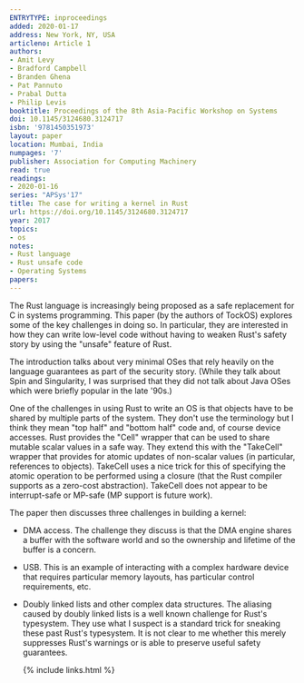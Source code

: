 ```yaml
---
ENTRYTYPE: inproceedings
added: 2020-01-17
address: New York, NY, USA
articleno: Article 1
authors:
- Amit Levy
- Bradford Campbell
- Branden Ghena
- Pat Pannuto
- Prabal Dutta
- Philip Levis
booktitle: Proceedings of the 8th Asia-Pacific Workshop on Systems
doi: 10.1145/3124680.3124717
isbn: '9781450351973'
layout: paper
location: Mumbai, India
numpages: '7'
publisher: Association for Computing Machinery
read: true
readings:
- 2020-01-16
series: "APSys'17"
title: The case for writing a kernel in Rust
url: https://doi.org/10.1145/3124680.3124717
year: 2017
topics:
- os
notes:
- Rust language
- Rust unsafe code
- Operating Systems
papers:
---
```


The Rust language is increasingly being proposed as a safe
replacement for C in systems programming.
This paper (by the authors of TockOS) explores some of the
key challenges in doing so.
In particular, they are interested in how they can write
low-level code without having to weaken Rust's
safety story by using the "unsafe" feature of Rust.

The introduction talks about very minimal OSes that
rely heavily on the language guarantees as part of
the security story.
(While they talk about Spin and Singularity, I was
surprised that they did not talk about Java OSes
which were briefly popular in the late '90s.)

One of the challenges in using Rust to write an OS is that
objects have to be shared by multiple parts of the system.
They don't use the terminology but I think they mean
"top half" and "bottom half" code and, of course
device accesses.
Rust provides the "Cell" wrapper that can be used to share
mutable scalar values in a safe way.
They extend this with the "TakeCell" wrapper that provides
for atomic updates of non-scalar values (in particular, references to objects).
TakeCell uses a nice trick for this of specifying the atomic
operation to be performed using a closure (that the Rust
compiler supports as a zero-cost abstraction). 
TakeCell does not appear to be interrupt-safe or MP-safe (MP
support is future work).

The paper then discusses three challenges in building a kernel:

- DMA access.
  The challenge they discuss is that the DMA engine shares
  a buffer with the software world and so the ownership
  and lifetime of the buffer is a concern.

- USB.
  This is an example of interacting with a complex hardware
  device that requires particular memory layouts,
  has particular control requirements, etc.
  
- Doubly linked lists and other complex data structures.
  The aliasing caused by doubly linked lists is a well
  known challenge for Rust's typesystem.
  They use what I suspect is a standard trick for
  sneaking these past Rust's typesystem.
  It is not clear to me whether this merely suppresses
  Rust's warnings or is able to preserve useful safety
  guarantees.
  
  

  {% include links.html %}
